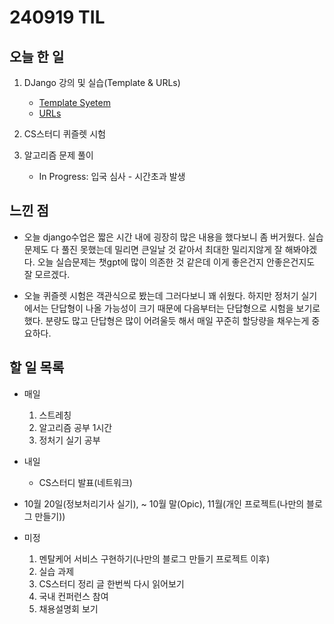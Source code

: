 # 240919 TIL

## 오늘 한 일
1. DJango 강의 및 실습(Template & URLs)
    - [Template Syetem](../Django/Template%20System.md)
    - [URLs](../Django/URLs.md)

2. CS스터디 퀴즐렛 시험

3. 알고리즘 문제 풀이
   - In Progress: 입국 심사 - 시간초과 발생

## 느낀 점
   - 오늘 django수업은 짧은 시간 내에 굉장히 많은 내용을 했다보니 좀 버거웠다. 실습문제도 다 풀진 못했는데 밀리면 큰일날 것 같아서 최대한 밀리지않게 잘 해봐야겠다. 오늘 실습문제는 챗gpt에 많이 의존한 것 같은데 이게 좋은건지 안좋은건지도 잘 모르겠다.

   - 오늘 퀴즐렛 시험은 객관식으로 봤는데 그러다보니 꽤 쉬웠다. 하지만 정처기 실기에서는 단답형이 나올 가능성이 크기 때문에 다음부터는 단답형으로 시험을 보기로 했다. 분량도 많고 단답형은 많이 어려울듯 해서 매일 꾸준히 할당량을 채우는게 중요하다.

## 할 일 목록
 - 매일
    1. 스트레칭
    2. 알고리즘 공부 1시간
    3. 정처기 실기 공부

 - 내일
   - CS스터디 발표(네트워크)

 - 10월 20일(정보처리기사 실기), ~ 10월 말(Opic), 11월(개인 프로젝트(나만의 블로그 만들기))

 - 미정
    1. 멘탈케어 서비스 구현하기(나만의 블로그 만들기 프로젝트 이후)
    2. 실습 과제
    4. CS스터디 정리 글 한번씩 다시 읽어보기
    5. 국내 컨퍼런스 참여
    6. 채용설명회 보기